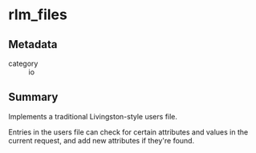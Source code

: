 # rlm_files
## Metadata
<dl>
  <dt>category</dt><dd>io</dd>
</dl>

## Summary

Implements a traditional Livingston-style users file.

Entries in the users file can check for certain attributes and
values in the current request, and add new attributes if they're
found.
